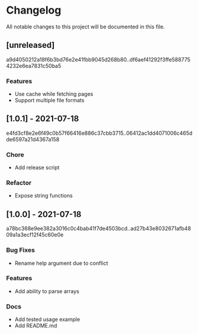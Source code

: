 # Changelog

All notable changes to this project will be documented in this file.

## [unreleased]

a9d4050212a18f6b3bd76e2e41fbb9045d268b80..df6aef41292f3ffe5887754232e6ea7831c50ba5

### Features

- Use cache while fetching pages
- Support multiple file formats

## [1.0.1] - 2021-07-18

e4fd3cf8e2e6f49c0b57f66416e886c37cbb3715..06412ac1dd4071006c465dde6597a21d4367a158

### Chore

- Add release script

### Refactor

- Expose string functions

## [1.0.0] - 2021-07-18

a78bc368e9ee382a3016c0c4bab41f7de4503bcd..ad27b43e8032671afb4809a1a3ecf12f45c60e0e

### Bug Fixes

- Rename help argument due to conflict

### Features

- Add ability to parse arrays

### Docs

- Add tested usage example
- Add README.md

<!-- generated by git-cliff -->
